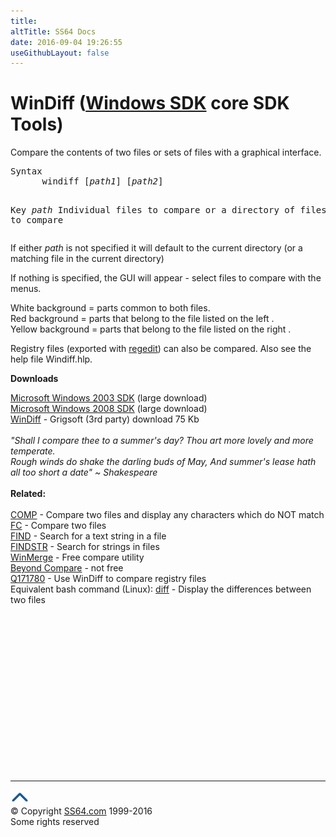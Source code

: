 ```yaml
---
title:
altTitle: SS64 Docs
date: 2016-09-04 19:26:55
useGithubLayout: false
---
```

<!-- #BeginLibraryItem "/Library/head_nt.lbi" --><!-- #EndLibraryItem --><h1>WinDiff (<a href="http://www.microsoft.com/en-us/download/details.aspx?id=6510">Windows SDK</a> core SDK Tools) </h1> 
<p>Compare the contents of two files or sets of files with a graphical interface. </p>
<pre>Syntax
      windiff [<i>path1</i>] [<i>path2</i>]

Key
    <i>path</i>   Individual files to compare
           or a directory of files to compare</pre>
<p>     If either <i>path</i> is not specified it will default to the current directory (or a matching file in the current directory)</p>
<p>If nothing is specified, the GUI will appear - select files to compare with the menus. </p>
<p>White background =  parts   common to both files. <br>
Red background = parts that belong to the file listed on the left .<br>
Yellow background = parts that belong to the file listed on the right .</p>
<p><span class="body">Registry files (exported with <a href="regedit.html">regedit</a>) can also be compared. </span> Also see the help file Windiff.hlp.</p>
<p><b>Downloads</b></p>
<p>
<a href="http://www.microsoft.com/downloads/details.aspx?FamilyId=A55B6B43-E24F-4EA3-A93E-40C0EC4F68E5&amp;displaylang=en">Microsoft Windows 2003  SDK</a>  (large download) <br>
<a href="http://www.microsoft.com/downloads/details.aspx?FamilyId=E6E1C3DF-A74F-4207-8586-711EBE331CDC&amp;displaylang=en">Microsoft Windows 2008 SDK</a>  (large download) <br>
<a href="http://www.grigsoft.com/download-windiff.htm">WinDiff</a> - Grigsoft (3rd party) download 75 Kb<br>
<br>
<!-- google_ad_section_start(weight=ignore) --> 
<i class="quote">"Shall I compare thee to a summer's day? Thou art more lovely and more temperate.<br>
Rough winds do shake the darling buds of May,  And summer's lease hath all too short a date" ~
Shakespeare</i>
<!-- google_ad_section_end -->
<br>
<br>
<b>Related:</b><br>
<br>
<a href="comp.html">COMP</a> - Compare two files and display any characters 
which do NOT match<br>
<a href="fc.html">FC</a> - Compare two files  <br>
<a href="find.html">FIND</a> - Search for a text string in a file<br>
<a href="findstr.html">FINDSTR</a> - Search for strings in files<br>
<a href="http://winmerge.org/">WinMerge</a> - Free compare utility <br>
<a href="http://www.scootersoftware.com/">Beyond Compare</a> - 
not free<br>
  <a href="https://support.microsoft.com/kb/171780">Q171780</a>  - Use WinDiff to compare registry files<br>
Equivalent bash command (Linux): <a href="../bash/diff.html">diff</a> - Display the differences between two files</p><!-- #BeginLibraryItem "/Library/foot_nt.lbi" --><p>
<!-- windows300 -->
<ins class="adsbygoogle" style="display:inline-block;width:300px;height:250px" data-ad-client="ca-pub-6140977852749469" data-ad-slot="7649547908"></ins>
<script>
(adsbygoogle = window.adsbygoogle || []).push({});
</script></p>
<hr>
<div id="bl" class="footer"><a href="windiff.html#"><img src="../images/top.png" width="30" height="22" alt="Back to the Top"></a></div>
<div id="br" class="footer, tagline">© Copyright <a href="http://ss64.com/">SS64.com</a> 1999-2016<br>
Some rights reserved</div><!-- #EndLibraryItem -->

